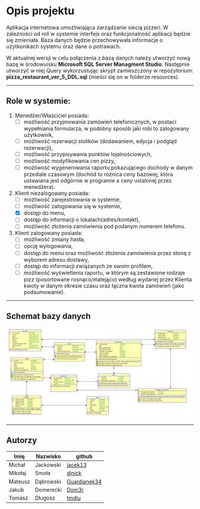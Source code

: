 # **Opis projektu**

Aplikacja internetowa umożliwiająca zarządzanie siecią pizzeri. W zależności od roli w systemie interfejs oraz funkcjonalność aplikacji będzie się zmieniała. Baza danych będzie przechowywała informacje o użytkonikach systemu oraz dane o potrawach.

W aktualnej wersji w celu połączenia z bazą danych należy utworzyć nową bazę w środowuisku **Microsoft SQL Server Managment Studio**. Następnie utworzyć w niej Query wykorzustując skrypt zamieszczony w repozytorium: **pizza_restaurant_ver_5_DDL.sql** (mieści się on w folderze resources).

---

## **Role w systemie:**
1. Menedżer/Właściciel posiada: 
   - [ ] możliwość przyjmowania zamówień telefonicznych, w postaci wypełniania formularza, w podobny sposób jaki robi to zalogowany użytkownik,
   - [ ] możliwość rezerwacji stolików (dodawaniem, edycja i podgląd rezerwacji),
   - [ ] możliwość przypisywania punktów lojalnościowych, 
   - [ ] możliwość modyfikowania cen pizzy,
   - [ ] możliwość wygenerowania raportu pokazującego dochody w danym przediale czasowym (dochód to różnica ceny bazowej, która ustawiana jest odgórnie w programie a ceny ustalonej przez menedżera).
2. Klient niezalogowany posiada:
   - [ ] możliwość zarejestrowania w systemie,
   - [ ] możliwość zalogowania się w systemie,
   - [X] dostęp do menu,
   - [ ] dostęp do informacji o lokalach(adres/kontakt),
   - [ ] możliwość złożenia zamówienia pod podanym numerem telefonu.
3. Klient zalogowany posiada:
   - [ ] możliwość zmiany hasła,
   - [ ] opcję wylogowania,
   - [ ] dostęp do menu oraz możliwość złożenia zamówienia przez stonę z wyborem adresu dostawy,
   - [ ] dostęp do informacji związanych ze swoim profilem,
   - [ ] możliwość wyświetlenia raportu, w którym są zestawione rodzaje pizz (posortowane rosnąco/malejąco) według wydanej przez Klienta kwoty w danym okresie czasu oraz łączna kwota zamówień (jako podsumowanie).

---

## **Schemat bazy danych**
![](resources/Relacyjny_ver_6.PNG)

---

## **Autorzy**
| Imię | Nazwisko|github|
|------|---------|----|
|Michał|Jackowski|[jacek13](https://github.com/jacek13)|
|Mikołaj|Smoła|[djnick](https://github.com/djnick)|
|Mateusz|Dąbrowski|[Guardianek34](https://github.com/Guardianek34)|
|Jakub|Domerecki|[Dom3r](https://github.com/Dom3r)|
|Tomasz|Długosz|[tmdlu](https://github.com/tmdlu)|
